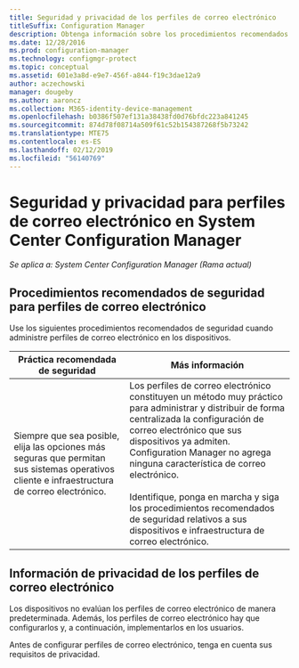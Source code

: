 ```yaml
---
title: Seguridad y privacidad de los perfiles de correo electrónico
titleSuffix: Configuration Manager
description: Obtenga información sobre los procedimientos recomendados de seguridad para administrar perfiles de correo electrónico de dispositivos en System Center Configuration Manager.
ms.date: 12/28/2016
ms.prod: configuration-manager
ms.technology: configmgr-protect
ms.topic: conceptual
ms.assetid: 601e3a8d-e9e7-456f-a844-f19c3dae12a9
author: aczechowski
manager: dougeby
ms.author: aaroncz
ms.collection: M365-identity-device-management
ms.openlocfilehash: b0386f507ef131a38438fd0d76bfdc223a841245
ms.sourcegitcommit: 874d78f08714a509f61c52b154387268f5b73242
ms.translationtype: MTE75
ms.contentlocale: es-ES
ms.lasthandoff: 02/12/2019
ms.locfileid: "56140769"
---
```

# <a name="security-and-privacy-for-email-profiles-in-system-center-configuration-manager"></a>Seguridad y privacidad para perfiles de correo electrónico en System Center Configuration Manager

*Se aplica a: System Center Configuration Manager (Rama actual)*

## <a name="security-best-practices-for-email-profiles"></a>Procedimientos recomendados de seguridad para perfiles de correo electrónico  
 Use los siguientes procedimientos recomendados de seguridad cuando administre perfiles de correo electrónico en los dispositivos.  

|Práctica recomendada de seguridad|Más información|  
|----------------------------|----------------------|  
|Siempre que sea posible, elija las opciones más seguras que permitan sus sistemas operativos cliente e infraestructura de correo electrónico.|Los perfiles de correo electrónico constituyen un método muy práctico para administrar y distribuir de forma centralizada la configuración de correo electrónico que sus dispositivos ya admiten. Configuration Manager no agrega ninguna característica de correo electrónico.<br /><br /> Identifique, ponga en marcha y siga los procedimientos recomendados de seguridad relativos a sus dispositivos e infraestructura de correo electrónico.|  

## <a name="privacy-information-for-email-profiles"></a>Información de privacidad de los perfiles de correo electrónico  
 Los dispositivos no evalúan los perfiles de correo electrónico de manera predeterminada. Además, los perfiles de correo electrónico hay que configurarlos y, a continuación, implementarlos en los usuarios.  

 Antes de configurar perfiles de correo electrónico, tenga en cuenta sus requisitos de privacidad.  
